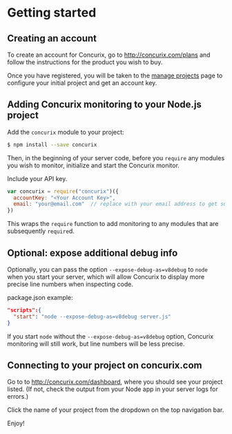 # Getting started

## Creating an account

To create an account for Concurix, go to http://concurix.com/plans and follow the instructions for the product you wish to buy. 

Once you have registered, you will be taken to the [manage projects](http://concurix.com/manage_projects) page to configure your initial project and get an account key.

## Adding Concurix monitoring to your Node.js project

Add the `concurix` module to your project:

```bash
$ npm install --save concurix
```

Then, in the beginning of your server code, before you `require` any modules you wish to monitor, initialize and start the Concurix monitor.

Include your API key. <!-- TODO: How? -->

```javascript
var concurix = require("concurix")({
  accountKey: "<Your Account Key>",
  email: "your@email.com"  // replace with your email address to get support
})
```

This wraps the `require` function to add monitoring to any modules that are subsequently `require`d.

## Optional: expose additional debug info

Optionally, you can pass the option `--expose-debug-as=v8debug` to `node` when you start your server, which will allow Concurix to display more precise line numbers when inspecting code.

package.json example:

```json
"scripts":{
  "start": "node --expose-debug-as=v8debug server.js"
}
```

If you start `node` without the `--expose-debug-as=v8debug` option, Concurix monitoring will still work, but line numbers will be less precise.

<!-- TODO: explain *how* line numbers will be less precise (eg. function-level instead of statement-level) -->

## Connecting to your project on concurix.com

Go to to http://concurix.com/dashboard, where you should see your project listed. (If not, check the output from your Node app in your server logs for errors.)

Click the name of your project from the dropdown on the top navigation bar.

Enjoy!
